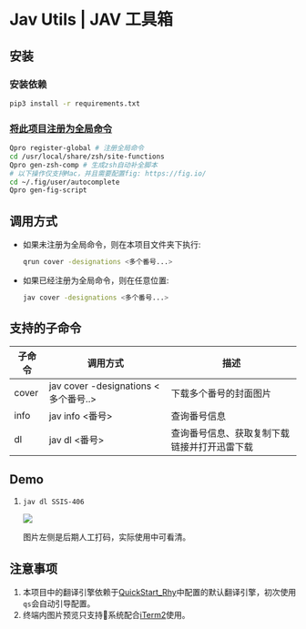 # Jav Utils | JAV 工具箱

## 安装

### 安装依赖

```sh
pip3 install -r requirements.txt
```

### [将此项目注册为全局命令](https://rhythmlian.cn/2020/02/14/QuickProject/#%E5%B0%86Commander%E5%BA%94%E7%94%A8%E6%B3%A8%E5%86%8C%E4%B8%BA%E5%85%A8%E5%B1%80%E5%91%BD%E4%BB%A4)

```sh
Qpro register-global # 注册全局命令
cd /usr/local/share/zsh/site-functions
Qpro gen-zsh-comp # 生成zsh自动补全脚本
# 以下操作仅支持Mac，并且需要配置fig: https://fig.io/
cd ~/.fig/user/autocomplete
Qpro gen-fig-script
```

## 调用方式

- 如果未注册为全局命令，则在本项目文件夹下执行:
  
  ```sh
  qrun cover -designations <多个番号...>
  ```

- 如果已经注册为全局命令，则在任意位置:

  ```sh
  jav cover -designations <多个番号...>
  ```

## 支持的子命令

| 子命令 | 调用方式                             | 描述                                         |
| ------ | ------------------------------------ | -------------------------------------------- |
| cover  | jav cover -designations <多个番号..> | 下载多个番号的封面图片                       |
| info   | jav info <番号>                      | 查询番号信息                                 |
| dl     | jav dl <番号>                        | 查询番号信息、获取复制下载链接并打开迅雷下载 |

## Demo

1. `jav dl SSIS-406`

   ![](https://cos.rhythmlian.cn/ImgBed/14676959edb211a0441bef3ae8593e65.png)

   图片左侧是后期人工打码，实际使用中可看清。

## 注意事项

1. 本项目中的翻译引擎依赖于[QuickStart_Rhy](https://github.com/Rhythmicc/qs)中配置的默认翻译引擎，初次使用`qs`会自动引导配置。
2. 终端内图片预览只支持系统配合[iTerm2](https://iterm2.com/)使用。